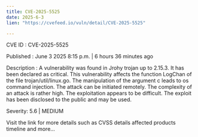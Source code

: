 ```yaml
---
title: CVE-2025-5525
date: 2025-6-3
lien: "https://cvefeed.io/vuln/detail/CVE-2025-5525"

---
```


CVE ID : CVE-2025-5525

Published :  June 3
2025
8:15 p.m. | 6 hours
36 minutes ago

Description : A vulnerability was found in Jrohy trojan up to 2.15.3. It has been declared as critical. This vulnerability affects the function LogChan of the file trojan/util/linux.go. The manipulation of the argument c leads to os command injection. The attack can be initiated remotely. The complexity of an attack is rather high. The exploitation appears to be difficult. The exploit has been disclosed to the public and may be used.

Severity: 5.6 | MEDIUM

Visit the link for more details
such as CVSS details
affected products
timeline
and more...
